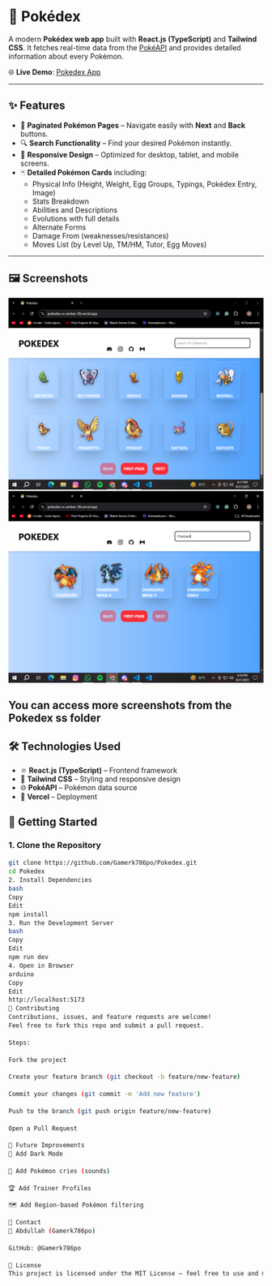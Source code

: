 # 📖 Pokédex

A modern **Pokédex web app** built with **React.js (TypeScript)** and **Tailwind CSS**. It fetches real-time data from the [PokéAPI](https://pokeapi.co/) and provides detailed information about every Pokémon.  

🌐 **Live Demo**: [Pokedex App](https://pokedex-xi-amber-28.vercel.app/)  

---

## ✨ Features

- 📑 **Paginated Pokémon Pages** – Navigate easily with **Next** and **Back** buttons.  
- 🔍 **Search Functionality** – Find your desired Pokémon instantly.  
- 📱 **Responsive Design** – Optimized for desktop, tablet, and mobile screens.  
- 🃏 **Detailed Pokémon Cards** including:
  - Physical Info (Height, Weight, Egg Groups, Typings, Pokédex Entry, Image)  
  - Stats Breakdown  
  - Abilities and Descriptions  
  - Evolutions with full details  
  - Alternate Forms  
  - Damage From (weaknesses/resistances)  
  - Moves List (by Level Up, TM/HM, Tutor, Egg Moves)  

---

## 🖼 Screenshots

![Pokédex Home](./Pokedex%20ss/pokedex-home.PNG)  
![Pokédex Search](./Pokedex%20ss/pokedex-search.PNG)

You can access more screenshots from the Pokedex ss folder
---

## 🛠 Technologies Used

- ⚛️ **React.js (TypeScript)** – Frontend framework  
- 🎨 **Tailwind CSS** – Styling and responsive design  
- 🌐 **PokéAPI** – Pokémon data source  
- 🚀 **Vercel** – Deployment  



## 🚀 Getting Started

### 1. Clone the Repository
```bash
git clone https://github.com/Gamerk786po/Pokedex.git
cd Pokedex
2. Install Dependencies
bash
Copy
Edit
npm install
3. Run the Development Server
bash
Copy
Edit
npm run dev
4. Open in Browser
arduino
Copy
Edit
http://localhost:5173
🤝 Contributing
Contributions, issues, and feature requests are welcome!
Feel free to fork this repo and submit a pull request.

Steps:

Fork the project

Create your feature branch (git checkout -b feature/new-feature)

Commit your changes (git commit -m 'Add new feature')

Push to the branch (git push origin feature/new-feature)

Open a Pull Request

🔮 Future Improvements
🌙 Add Dark Mode

🎵 Add Pokémon cries (sounds)

🏆 Add Trainer Profiles

🗺 Add Region-based Pokémon filtering

📩 Contact
👤 Abdullah (Gamerk786po)

GitHub: @Gamerk786po

📜 License
This project is licensed under the MIT License – feel free to use and modify as you like.
